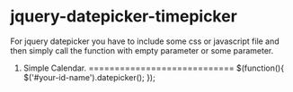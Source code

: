 jquery-datepicker-timepicker
============================

For jquery datepicker you have to include some css or javascript file and then simply call the function with empty parameter or some parameter.

1. Simple Calendar.
============================
$(function(){ $('#your-id-name').datepicker(); });
